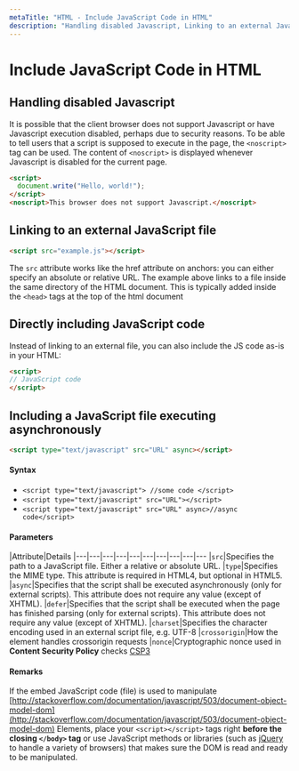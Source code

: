 ```yaml
---
metaTitle: "HTML - Include JavaScript Code in HTML"
description: "Handling disabled Javascript, Linking to an external JavaScript file, Directly including JavaScript code, Including a JavaScript file executing asynchronously"
---
```


# Include JavaScript Code in HTML



## Handling disabled Javascript


It is possible that the client browser does not support Javascript or have Javascript execution disabled, perhaps due to security reasons. To be able to tell users that a script is supposed to execute in the page, the `<noscript>` tag can be used. The content of `<noscript>` is displayed whenever Javascript is disabled for the current page.

```html
<script>
  document.write("Hello, world!");
</script>
<noscript>This browser does not support Javascript.</noscript>

```



## Linking to an external JavaScript file


```html
<script src="example.js"></script>

```

The `src` attribute works like the href attribute on anchors: you can either specify an absolute or relative URL. The example above links to a file inside the same directory of the HTML document. This is typically added inside the `<head>` tags at the top of the html document



## Directly including JavaScript code


Instead of linking to an external file, you can also include the JS code as-is in your HTML:

```html
<script>
// JavaScript code
</script>

```



## Including a JavaScript file executing asynchronously


```html
<script type="text/javascript" src="URL" async></script>

```



#### Syntax


- `<script type="text/javascript"> //some code </script>`
- `<script type="text/javascript" src="URL"></script>`
- `<script type="text/javascript" src="URL" async>//async code</script>`



#### Parameters


|Attribute|Details
|---|---|---|---|---|---|---|---|---|---
|`src`|Specifies the path to a JavaScript file. Either a relative or absolute URL.
|`type`|Specifies the MIME type. This attribute is required in HTML4, but optional in HTML5.
|`async`|Specifies that the script shall be executed asynchronously (only for external scripts). This attribute does not require any value (except of XHTML).
|`defer`|Specifies that the script shall be executed when the page has finished parsing (only for external scripts). This attribute does not require any value (except of XHTML).
|`charset`|Specifies the character encoding used in an external script file, e.g. UTF-8
|`crossorigin`|How the element handles crossorigin requests
|`nonce`|Cryptographic nonce used in **Content Security Policy** checks [CSP3](https://www.w3.org/TR/CSP3/)



#### Remarks


If the embed JavaScript code (file) is used to manipulate [http://stackoverflow.com/documentation/javascript/503/document-object-model-dom](http://stackoverflow.com/documentation/javascript/503/document-object-model-dom) Elements, place your `<script></script>` tags right **before the closing `</body>` tag** or use JavaScript methods or libraries (such as [jQuery](http://stackoverflow.com/documentation/jquery/topics) to handle a variety of browsers) that makes sure the DOM is read and ready to be manipulated.

